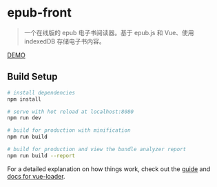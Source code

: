# epub-front

> 一个在线版的 epub 电子书阅读器。基于 epub.js 和 Vue、使用 indexedDB 存储电子书内容。

[DEMO](https://epub.yunser.com/)

## Build Setup

``` bash
# install dependencies
npm install

# serve with hot reload at localhost:8080
npm run dev

# build for production with minification
npm run build

# build for production and view the bundle analyzer report
npm run build --report
```

For a detailed explanation on how things work, check out the [guide](http://vuejs-templates.github.io/webpack/) and [docs for vue-loader](http://vuejs.github.io/vue-loader).

